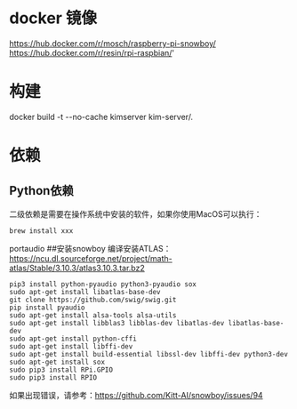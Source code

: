 
# docker 镜像

https://hub.docker.com/r/mosch/raspberry-pi-snowboy/
https://hub.docker.com/r/resin/rpi-raspbian/'

# 构建

docker build -t --no-cache kimserver kim-server/.



# 依赖
## Python依赖
二级依赖是需要在操作系统中安装的软件，如果你使用MacOS可以执行：
```
brew install xxx  
```
portaudio
##安装snowboy
编译安装ATLAS：
https://ncu.dl.sourceforge.net/project/math-atlas/Stable/3.10.3/atlas3.10.3.tar.bz2

```
pip3 install python-pyaudio python3-pyaudio sox
sudo apt-get install libatlas-base-dev
git clone https://github.com/swig/swig.git
pip install pyaudio
sudo apt-get install alsa-tools alsa-utils
sudo apt-get install libblas3 libblas-dev libatlas-dev libatlas-base-dev
sudo apt-get install python-cffi
sudo apt-get install libffi-dev
sudo apt-get install build-essential libssl-dev libffi-dev python3-dev
sudo apt-get install sox
sudo pip3 install RPi.GPIO
sudo pip3 install RPIO
```
如果出现错误，请参考：https://github.com/Kitt-AI/snowboy/issues/94


